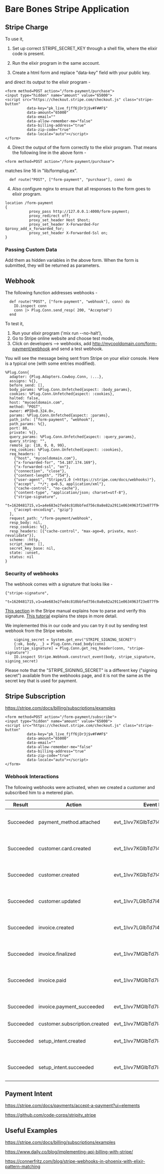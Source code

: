 # Bare Bones Stripe Application

## Stripe Charge

To use it, 

1. Set up correct STRIPE_SECRET_KEY through a shell file, where the elixir code is present.

2. Run the elixir program in the same account.

3. Create a html form and replace "data-key" field with your public key.

 and direct its output to the elixir program -

~~~~~~~~~~
<form method=POST action="/form-payment/purchase">
<input type="hidden" name="amount" value="65000">
<script src="https://checkout.stripe.com/checkout.js" class="stripe-button"
          data-key="pk_live_fjff6jDr3j$v#F##F$"
          data-amount="65000"
          data-email=""
          data-allow-remember-me="false"
          data-billing-address="true"
          data-zip-code="true"
          data-locale="auto"></script>
</form>
~~~~~~~~~~

4. Direct the output of the form correctly to  the elixir program.
That means the following line in the above form -

~~~~~~~~~~
<form method=POST action="/form-payment/purchase">
~~~~~~~~~~

matches line 16 in "lib/formplug.ex".

~~~~~~~~~~
  def route("POST", ["form-payment", "purchase"], conn) do
~~~~~~~~~~

4. Also configure nginx to ensure that all responses to the form goes to elixir program.

~~~~~~~~~
location /form-payment
{
           proxy_pass http://127.0.0.1:4000/form-payment;
           proxy_redirect off;
           proxy_set_header Host $host;
           proxy_set_header X-Forwarded-For $proxy_add_x_forwarded_for;
           proxy_set_header X-Forwarded-Ssl on;
}
~~~~~~~~~

### Passing Custom Data

Add them as hidden variables in the above form. When the form is submitted, they will be returned as parameters.

## Webhook

The following function addresses webhooks -

~~~~~~~~~
  def route("POST", ["form-payment", "webhook"], conn) do
    IO.inspect conn
    conn |> Plug.Conn.send_resp( 200, "Accepted")
  end
~~~~~~~~~

To test it, 

1. Run your elixir program ('mix run --no-halt'),
2. Go to Stripe online website and choose test mode,
3. Click on developers --> webhooks, add http://mycooldomain.com/form-payment/webhook and send a test webhook.

You will see the message being sent from Stripe on your elixir console. Here is a typical one (with some entries modified).

~~~~~~~~~
%Plug.Conn{
  adapter: {Plug.Adapters.Cowboy.Conn, :...},
  assigns: %{},
  before_send: [],
  body_params: %Plug.Conn.Unfetched{aspect: :body_params},
  cookies: %Plug.Conn.Unfetched{aspect: :cookies},
  halted: false,
  host: "mycooldomain.com",
  method: "POST",
  owner: #PID<0.324.0>,
  params: %Plug.Conn.Unfetched{aspect: :params},
  path_info: ["form-payment", "webhook"],
  path_params: %{},
  port: 80,
  private: %{},
  query_params: %Plug.Conn.Unfetched{aspect: :query_params},
  query_string: "",
  remote_ip: {10, 0, 0, 99},
  req_cookies: %Plug.Conn.Unfetched{aspect: :cookies},
  req_headers: [
    {"host", "mycooldomain.com"},
    {"x-forwarded-for", "54.187.174.169"},
    {"x-forwarded-ssl", "on"},
    {"connection", "close"},
    {"content-length", "754"},
    {"user-agent", "Stripe/1.0 (+https://stripe.com/docs/webhooks)"},
    {"accept", "*/*; q=0.5, application/xml"},
    {"cache-control", "no-cache"},
    {"content-type", "application/json; charset=utf-8"},
    {"stripe-signature",
     "t=1620481715,v1=a4e683e2fed4c810bbfed756c0a8e82a2911e0634963f23e077f946504f30a89,v0=f4117f1a462ddf5295b1b1a7a0c983f128b612da321bed2ffffdce24d00642f5"},
    {"accept-encoding", "gzip"}
  ],
  request_path: "/form-payment/webhook",
  resp_body: nil,
  resp_cookies: %{},
  resp_headers: [{"cache-control", "max-age=0, private, must-revalidate"}],
  scheme: :http,
  script_name: [],
  secret_key_base: nil,
  state: :unset,
  status: nil
}
~~~~~~~~~

### Security of webhooks

The webhook comes with a signature that looks like -

~~~~~~~~~
{"stripe-signature",
     "t=1620481715,v1=a4e683e2fed4c810bbfed756c0a8e82a2911e0634963f23e077f946504f30a89,v0=f4117f1a462ddf5295b1b1a7a0c983f128b612da321bed2ffffdce24d00642f5"},
~~~~~~~~~

[This section](https://stripe.com/docs/webhooks/signatures) in the Stripe manual explains how to parse and verify this signature. [This tutorial](https://connerfritz.com/blog/stripe-webhooks-in-phoenix-with-elixir-pattern-matching) explains the steps in more detail.

We implemented this in our code and you can try it out by sending test webhook from the Stripe website. 
~~~~~~~~~
    signing_secret = System.get_env("STRIPE_SIGNING_SECRET")
    {:ok, body, _} = Plug.Conn.read_body(conn)
    [stripe_signature] = Plug.Conn.get_req_header(conn, "stripe-signature")
    IO.inspect Stripe.Webhook.construct_event(body, stripe_signature, signing_secret)
~~~~~~~~~

Please note that the "STRIPE_SIGNING_SECRET" is a different key ("signing secret") available from the webhooks page, and it is not the same as the secret key that is used for payment.


## Stripe Subscription

https://stripe.com/docs/billing/subscriptions/examples

~~~~~~~~~~
<form method=POST action="/form-payment/subscribe">
<input type="hidden" name="amount" value="65000">
<script src="https://checkout.stripe.com/checkout.js" class="stripe-button"
          data-key="pk_live_fjff6jDr3j$v#F##F$"
          data-amount="65000"
          data-email=""
          data-allow-remember-me="false"
          data-billing-address="true"
          data-zip-code="true"
          data-locale="auto"></script>
</form>
~~~~~~~~~~


### Webhook Interactions

The following webhooks were activated, when we created a customer and subscribed him to a metered plan.


|Result   | Action                  | Event ID                     | Time                  | 
|---------|-------------------------|------------------------------|-----------------------|
| Succeeded | payment_method.attached | evt_1Ivv7KGlbTd7l4KBZXlJJdXK | May 27,  7:08 PM | 
| Succeeded | customer.card.created | evt_1Ivv7KGlbTd7l4KBWcbioJaL | May 27,  7:08 PM | 
| Succeeded | customer.created | evt_1Ivv7KGlbTd7l4KB5az89L77 | May 27,  7:08 PM | 
| Succeeded | customer.updated | evt_1Ivv7LGlbTd7l4KB5zKQYSsw | May 27,  7:08 PM | 
| Succeeded | invoice.created | evt_1Ivv7LGlbTd7l4KB70NxDrI6 | May 27,  7:08 PM | 
| Succeeded | invoice.finalized | evt_1Ivv7MGlbTd7l4KBf96SoIGr | May 27,  7:08 PM | 
| Succeeded | invoice.paid | evt_1Ivv7MGlbTd7l4KBM45tHPPL | May 27,  7:08 PM | 
| Succeeded | invoice.payment_succeeded | evt_1Ivv7MGlbTd7l4KBI3tc2Ma7 | May 27,  7:08 PM | 
| Succeeded | customer.subscription.created | evt_1Ivv7MGlbTd7l4KBr9fHrpmw | May | 27, 7:08 PM | 
| Succeeded | setup_intent.created | evt_1Ivv7MGlbTd7l4KBRdXg6Ihs | May 27,  7:08 PM | 
| Succeeded | setup_intent.succeeded | evt_1Ivv7MGlbTd7l4KBgmCkhjek | May 27, 7:08 PM | 


## Payment Intent

https://stripe.com/docs/payments/accept-a-payment?ui=elements

https://github.com/code-corps/stripity_stripe


## Useful Examples

https://stripe.com/docs/billing/subscriptions/examples

https://www.daily.co/blog/implementing-api-billing-with-stripe/

https://connerfritz.com/blog/stripe-webhooks-in-phoenix-with-elixir-pattern-matching
